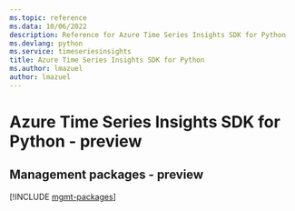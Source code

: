 ```yaml
---
ms.topic: reference
ms.data: 10/06/2022
description: Reference for Azure Time Series Insights SDK for Python
ms.devlang: python
ms.service: timeseriesinsights
title: Azure Time Series Insights SDK for Python
ms.author: lmazuel
author: lmazuel
---
```

# Azure Time Series Insights SDK for Python - preview

## Management packages - preview
[!INCLUDE [mgmt-packages](time-series-insights-mgmt-index.md)]